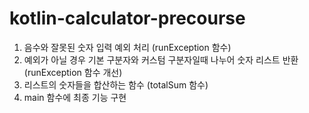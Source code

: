 # kotlin-calculator-precourse

1. 음수와 잘못된 숫자 입력 예외 처리 (runException 함수)
2. 예외가 아닐 경우 기본 구분자와 커스텀 구분자일때 나누어 숫자 리스트 반환 (runException 함수 개선)
3. 리스트의 숫자들을 합산하는 함수 (totalSum 함수)
4. main 함수에 최종 기능 구현